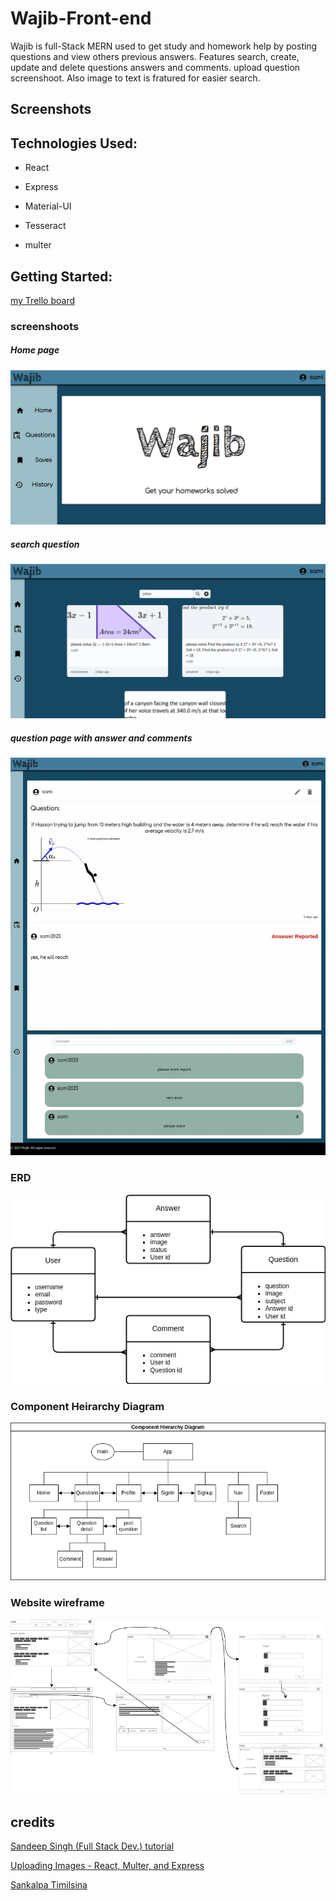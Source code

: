 # Wajib-Front-end

Wajib is full-Stack MERN used to get study and homework help by posting questions and view others previous answers. Features search, create, update and delete questions answers and comments. upload question screenshoot. Also image to text is fratured for easier search. 

## Screenshots


## Technologies Used:

* React

* Express

* Material-UI

* Tesseract

* multer


## Getting Started:

[my Trello board](https://trello.com/b/imc1Mzsu/project4)

### screenshoots

##### Home page
![](/images/home.png)

##### search question
![](/images/search.png)

##### question page with answer and comments
![](/images/question.png)

### ERD
![](/images/project4%20ERD.png)

### Component Heirarchy Diagram
![](/images/Component%20Heirarchy%20Diagram%20project4.png)

### Website wireframe
![](/images/wireframe.png)

## credits

[Sandeep Singh (Full Stack Dev.) tutorial](https://sandydev.medium.com/how-to-make-a-text-recognition-from-image-project-using-react-56dc00c84ee4)

[Uploading Images - React, Multer, and Express](https://www.sammeechward.com/uploading-images-express-and-react)

[Sankalpa Timilsina](https://stackoverflow.com/questions/53897502/how-to-get-user-id-from-jwt-token-in-node-js)